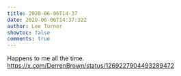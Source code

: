 ```yaml
---
title: 2020-06-06T14-37
date: 2020-06-06T14:37:32Z
author: Lee Turner
showtoc: false
comments: true
---
```


Happens to me all the time. https://x.com/DerrenBrown/status/1269227904493289472

